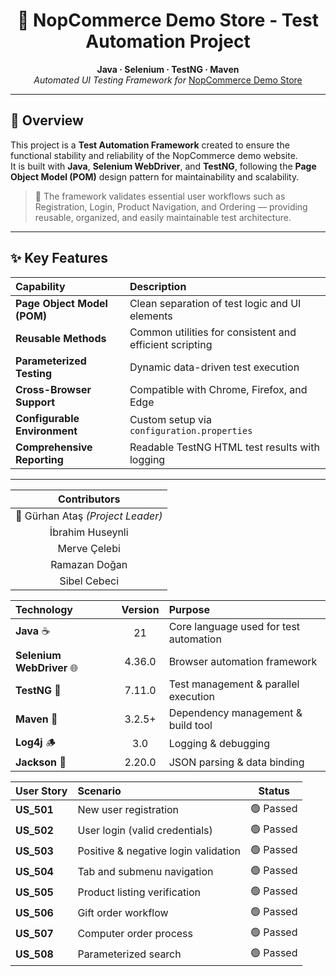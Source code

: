 <h1 align="center">🛒 NopCommerce Demo Store - Test Automation Project</h1>

<p align="center">
  <b>Java · Selenium · TestNG · Maven</b><br>
  <i>Automated UI Testing Framework for</i> <a href="https://demo.nopcommerce.com/" target="_blank">NopCommerce Demo Store</a>
</p>

---

## 🧩 Overview

This project is a **Test Automation Framework** created to ensure the functional stability and reliability of the NopCommerce demo website.  
It is built with **Java**, **Selenium WebDriver**, and **TestNG**, following the **Page Object Model (POM)** design pattern for maintainability and scalability.

> 🧠 The framework validates essential user workflows such as Registration, Login, Product Navigation, and Ordering — providing reusable, organized, and easily maintainable test architecture.

---

## ✨ Key Features

| Capability | Description |
|:------------|:-------------|
| **Page Object Model (POM)** | Clean separation of test logic and UI elements |
| **Reusable Methods** | Common utilities for consistent and efficient scripting |
| **Parameterized Testing** | Dynamic data-driven test execution |
| **Cross-Browser Support** | Compatible with Chrome, Firefox, and Edge |
| **Configurable Environment** | Custom setup via `configuration.properties` |
| **Comprehensive Reporting** | Readable TestNG HTML test results with logging |

---


|          **Contributors**         |
| :-------------------------------: |
| 🧭 Gürhan Ataş *(Project Leader)* |
|          İbrahim Huseynli         |
|            Merve Çelebi           |
|           Ramazan Doğan           |
|            Sibel Cebeci           |



| Technology                   | Version | Purpose                                |
| :--------------------------- | :-----: | :------------------------------------- |
| <b>Java</b> ☕                |    21   | Core language used for test automation |
| <b>Selenium WebDriver</b> 🌐 |  4.36.0 | Browser automation framework           |
| <b>TestNG</b> 🧩             |  7.11.0 | Test management & parallel execution   |
| <b>Maven</b> 🧰              |  3.2.5+ | Dependency management & build tool     |
| <b>Log4j</b> 🪵              |   3.0   | Logging & debugging                    |
| <b>Jackson</b> 📄            |  2.20.0 | JSON parsing & data binding            |



| User Story | Scenario                             |   Status  |
| :--------- | :----------------------------------- | :-------: |
| **US_501** | New user registration                | 🟢 Passed |
| **US_502** | User login (valid credentials)       | 🟢 Passed |
| **US_503** | Positive & negative login validation | 🟢 Passed |
| **US_504** | Tab and submenu navigation           | 🟢 Passed |
| **US_505** | Product listing verification         | 🟢 Passed |
| **US_506** | Gift order workflow                  | 🟢 Passed |
| **US_507** | Computer order process               | 🟢 Passed |
| **US_508** | Parameterized search                 | 🟢 Passed |

